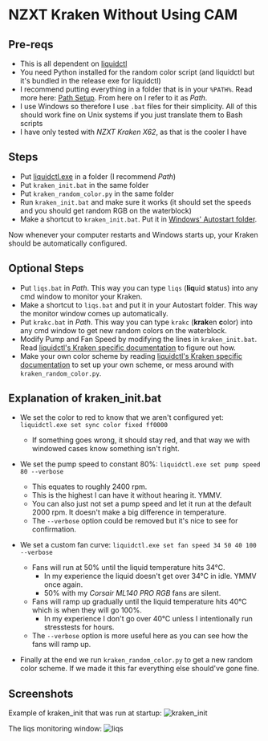 # NZXT Kraken Without Using CAM

## Pre-reqs

- This is all dependent on [liquidctl](https://github.com/jonasmalacofilho/liquidctl)
- You need Python installed for the random color script (and liquidctl but it's bundled in the release exe for liquidctl)
- I recommend putting everything in a folder that is in your `%PATH%`. Read more here: [Path Setup](https://github.com/lambdan/Setup/blob/master/Windows/Path%20Setup.md). From here on I refer to it as _Path_.
- I use Windows so therefore I use `.bat` files for their simplicity. All of this should work fine on Unix systems if you just translate them to Bash scripts
- I have only tested with _NZXT Kraken X62_, as that is the cooler I have

## Steps

- Put [liquidctl.exe](https://github.com/jonasmalacofilho/liquidctl/releases) in a folder (I recommend _Path_)
- Put `kraken_init.bat` in the same folder	
- Put `kraken_random_color.py` in the same folder
- Run `kraken_init.bat` and make sure it works (it should set the speeds and you should get random RGB on the waterblock)
- Make a shortcut to `kraken_init.bat`. Put it in [Windows' Autostart folder](https://www.howtogeek.com/228467/how-to-make-a-program-run-at-startup-on-any-computer/).

Now whenever your computer restarts and Windows starts up, your Kraken should be automatically configured.

## Optional Steps

- Put `liqs.bat` in _Path_. This way you can type `liqs` (**liq**uid **s**tatus) into any cmd window to monitor your Kraken.
- Make a shortcut to `liqs.bat` and put it in your Autostart folder. This way the monitor window comes up automatically.
- Put `krakc.bat` in _Path_. This way you can type `krakc` (**krak**en **c**olor) into any cmd window to get new random colors on the waterblock.
- Modify Pump and Fan Speed by modifying the lines in `kraken_init.bat`. Read [liquidctl's Kraken specific documentation](https://github.com/jonasmalacofilho/liquidctl/blob/master/docs/nzxt-kraken-x-3rd-generation.md) to figure out how.
- Make your own color scheme by reading [liquidctl's Kraken specific documentation](https://github.com/jonasmalacofilho/liquidctl/blob/master/docs/nzxt-kraken-x-3rd-generation.md) to set up your own scheme, or mess around with `kraken_random_color.py`.

## Explanation of kraken_init.bat

- We set the color to red to know that we aren't configured yet: `liquidctl.exe set sync color fixed ff0000`
	- If something goes wrong, it should stay red, and that way we with windowed cases know something isn't right.

- We set the pump speed to constant 80%: `liquidctl.exe set pump speed 80 --verbose`
	- This equates to roughly 2400 rpm.
	- This is the highest I can have it without hearing it. YMMV.
	- You can also just not set a pump speed and let it run at the default 2000 rpm. It doesn't make a big difference in temperature.
	- The `--verbose` option could be removed but it's nice to see for confirmation.

- We set a custom fan curve: `liquidctl.exe set fan speed 34 50 40 100 --verbose`
	- Fans will run at 50% until the liquid temperature hits 34°C.	
		- In my experience the liquid doesn't get over 34°C in idle. YMMV once again.
		- 50% with my _Corsair ML140 PRO RGB_ fans are silent.
	- Fans will ramp up gradually until the liquid temperature hits 40°C which is when they will go 100%.
		- In my experience I don't go over 40°C unless I intentionally run stresstests for hours.
	- The `--verbose` option is more useful here as you can see how the fans will ramp up.

- Finally at the end we run `kraken_random_color.py` to get a new random color scheme. If we made it this far everything else should've gone fine.

## Screenshots

Example of kraken_init that was run at startup:
![kraken_init](https://lambdan.se/img/cmd_2019-12-10_17-02-46.png)

The liqs monitoring window:
![liqs](https://lambdan.se/img/cmd_2019-12-10_17-01-55.png)